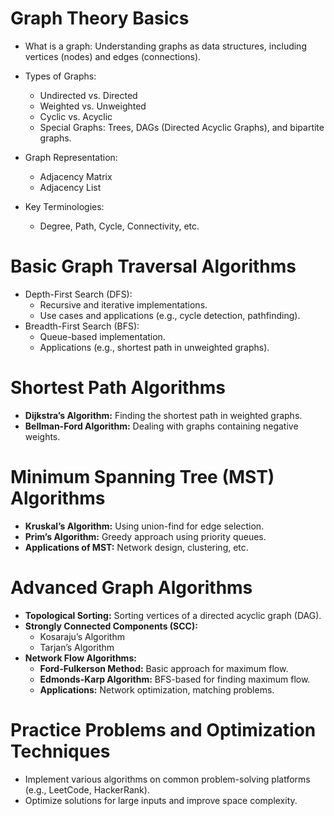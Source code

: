 # Graph Theory Basics
 
- What is a graph: Understanding graphs as data structures, including vertices (nodes) and edges (connections).

- Types of Graphs:
  - Undirected vs. Directed
  - Weighted vs. Unweighted
  - Cyclic vs. Acyclic
  - Special Graphs: Trees, DAGs (Directed Acyclic Graphs), and bipartite graphs.

- Graph Representation:
  - Adjacency Matrix
  - Adjacency List

- Key Terminologies:
  - Degree, Path, Cycle, Connectivity, etc.

# Basic Graph Traversal Algorithms

 - Depth-First Search (DFS):
   - Recursive and iterative implementations.
   - Use cases and applications (e.g., cycle detection, pathfinding).
 - Breadth-First Search (BFS):
   - Queue-based implementation.
   - Applications (e.g., shortest path in unweighted graphs).

# Shortest Path Algorithms

- **Dijkstra’s Algorithm:** Finding the shortest path in weighted graphs.
- **Bellman-Ford Algorithm:** Dealing with graphs containing negative weights.

# Minimum Spanning Tree (MST) Algorithms
- **Kruskal’s Algorithm:** Using union-find for edge selection.
- **Prim’s Algorithm:** Greedy approach using priority queues.
- **Applications of MST:** Network design, clustering, etc.


# Advanced Graph Algorithms

- **Topological Sorting:** Sorting vertices of a directed acyclic graph (DAG).
- **Strongly Connected Components (SCC):**
    - Kosaraju’s Algorithm
    - Tarjan’s Algorithm
- **Network Flow Algorithms:**
    - **Ford-Fulkerson Method:** Basic approach for maximum flow.
    - **Edmonds-Karp Algorithm:** BFS-based for finding maximum flow.
    - **Applications:** Network optimization, matching problems.


# Practice Problems and Optimization Techniques
- Implement various algorithms on common problem-solving platforms (e.g., LeetCode, HackerRank).
- Optimize solutions for large inputs and improve space complexity.



